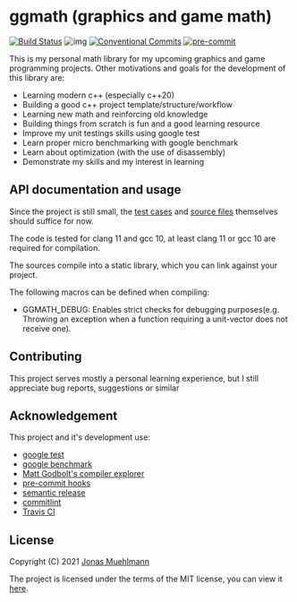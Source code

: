 # ggmath (graphics and game math)

[![Build Status](https://travis-ci.com/JonasMuehlmann/ggmath.svg?branch=master)](https://travis-ci.com/JonasMuehlmann/ggmath) ![img](https://img.shields.io/badge/semver-2.0.0-green) [![Conventional Commits](https://img.shields.io/badge/Conventional%20Commits-1.0.0-yellow.svg)](https://conventionalcommits.org) [![pre-commit](https://img.shields.io/badge/pre--commit-enabled-brightgreen?logo=pre-commit&logoColor=white)](https://github.com/pre-commit/pre-commit)

This is my personal math library for my upcoming graphics and game programming projects. Other motivations and goals for
the development of this library are:

- Learning modern c++ (especially c++20)
- Building a good c++ project template/structure/workflow
- Learning new math and reinforcing old knowledge
- Building things from scratch is fun and a good learning resource
- Improve my unit testings skills using google test
- Learn proper micro benchmarking with google benchmark
- Learn about optimization (with the use of disassembly)
- Demonstrate my skills and my interest in learning

## API documentation and usage

Since the project is still small, the [test cases](tests/) and [source files](src/) themselves should suffice for now.

The code is tested for clang 11 and gcc 10, at least clang 11 or gcc 10 are required for compilation.

The sources compile into a static library, which you can link against your project.

The following macros can be defined when compiling:

- GGMATH_DEBUG: Enables strict checks for debugging purposes(e.g. Throwing an exception when a function requiring a
  unit-vector does not receive one).

## Contributing

This project serves mostly a personal learning experience, but I still appreciate bug reports, suggestions or similar

## Acknowledgement

This project and it's development use:

- [google test](https://github.com/google/googletest)
- [google benchmark](https://github.com/google/benchmark)
- [Matt Godbolt's compiler explorer](https://godbolt.org/)
- [pre-commit hooks](https://github.com/pre-commit/pre-commit-hooks)
- [semantic release](https://github.com/semantic-release/semantic-release)
- [commitlint](https://github.com/conventional-changelog/commitlint)
- [Travis CI](https://github.com/semantic-release/semantic-release)

## License

Copyright (C) 2021 [Jonas Muehlmann](https://github.com/JonasMuehlmann)

The project is licensed under the terms of the MIT license, you can view it [here](LICENSE.md).
